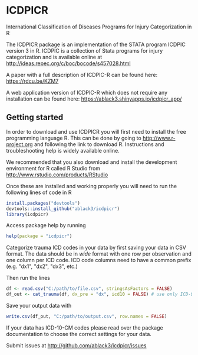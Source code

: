 # ICDPICR 

International Classification of Diseases Programs for Injury Categorization in R

The ICDPICR package is an implementation of the STATA program ICDPIC version 3
in R. ICDPIC is a collection of Stata programs for injury categorization
and is available online at http://ideas.repec.org/c/boc/bocode/s457028.html

A paper with a full description of ICDPIC-R can be found here: https://rdcu.be/KZM7 

A web application version of ICDPIC-R which does not require any installation can be found here: https://ablack3.shinyapps.io/icdpicr_app/

## Getting started

In order to download and use ICDPICR you will first need to install the free 
programming language R. This can be done by going to http://www.r-project.org and 
following the link to download R. Instructions and troubleshooting help is widely 
available online. 

We recommended that you also download and install the development environment for R called 
R Studio from http://www.rstudio.com/products/RStudio

Once these are installed and working properly you will need to run the following lines of code in R

```R
install.packages("devtools")
devtools::install_github("ablack3/icdpicr")
library(icdpicr)
```

Access package help by running 
```R
help(package = "icdpicr")
```
Categorize trauma ICD codes in your data by first saving your data in CSV format. The data should be in *wide* format with one row per observation and one column per ICD code. ICD code columns need to have a common prefix (e.g. "dx1", "dx2", "dx3", etc.)



Then run the lines
```R
df <- read.csv("C:/path/to/file.csv", stringsAsFactors = FALSE)
df_out <- cat_trauma(df, dx_pre = "dx", icd10 = FALSE) # use only ICD-9 codes
```                           
Save your output data with
```R
write.csv(df_out, "C:/path/to/output.csv", row.names = FALSE)
```

If your data has ICD-10-CM codes please read over the package documentation to choose the correct settings for your data.

Submit issues at http://github.com/ablack3/icdpicr/issues

